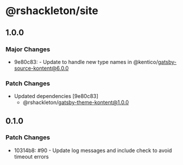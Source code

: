 # @rshackleton/site

## 1.0.0

### Major Changes

- 9e80c83: - Update to handle new type names in @kentico/gatsby-source-kontent@6.0.0

### Patch Changes

- Updated dependencies [9e80c83]
  - @rshackleton/gatsby-theme-kontent@1.0.0

## 0.1.0

### Patch Changes

- 10314b8: #90 - Update log messages and include check to avoid timeout errors
